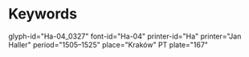 # Keywords
glyph-id="Ha-04_0327"
font-id="Ha-04"
printer-id="Ha"
printer="Jan Haller"
period="1505–1525"
place="Kraków"
PT plate="167"

